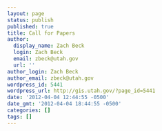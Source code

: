 ```yaml
---
layout: page
status: publish
published: true
title: Call for Papers
author:
  display_name: Zach Beck
  login: Zach Beck
  email: zbeck@utah.gov
  url: ''
author_login: Zach Beck
author_email: zbeck@utah.gov
wordpress_id: 5441
wordpress_url: http://gis.utah.gov/?page_id=5441
date: '2012-04-04 12:44:55 -0500'
date_gmt: '2012-04-04 18:44:55 -0500'
categories: []
tags: []
---
```


